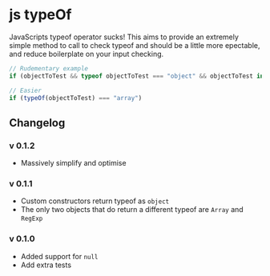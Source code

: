 # js typeOf

JavaScripts typeof operator sucks! This aims to provide an extremely simple method to call to check typeof and should be a little more epectable, and reduce boilerplate on your input checking. 

```js
// Rudementary example
if (objectToTest && typeof objectToTest === "object" && objectToTest instanceof Array)

// Easier
if (typeOf(objectToTest) === "array")
```

## Changelog

### v 0.1.2

* Massively simplify and optimise

### v 0.1.1

* Custom constructors return typeof as `object`
* The only two objects that do return a different typeof are `Array` and `RegExp`

### v 0.1.0

* Added support for `null`
* Add extra tests